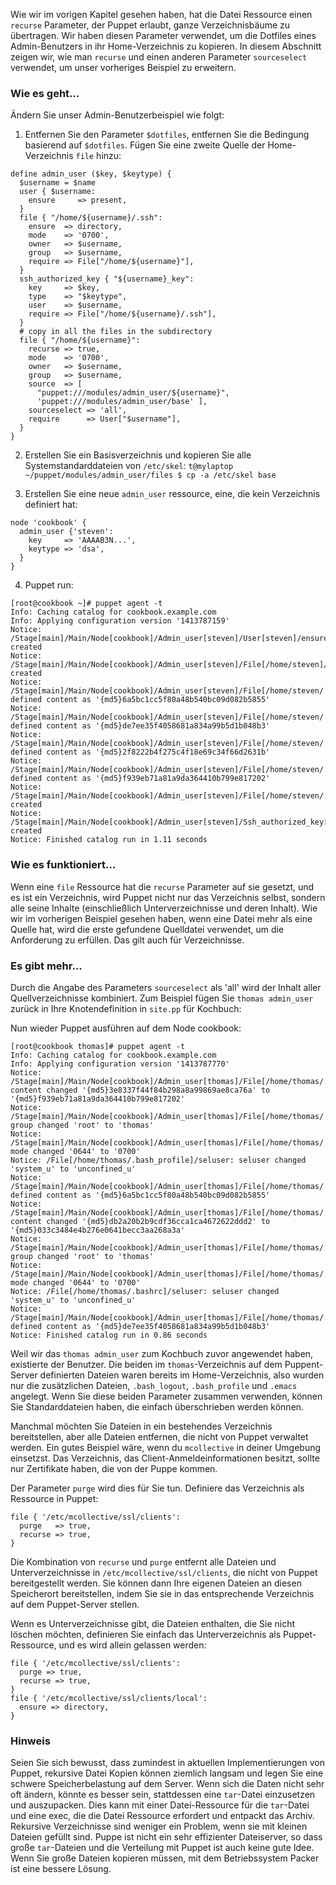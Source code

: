 Wie wir im vorigen Kapitel gesehen haben, hat die Datei Ressource einen `recurse` Parameter, der Puppet erlaubt, ganze Verzeichnisbäume zu übertragen. Wir haben diesen Parameter verwendet, um die Dotfiles eines Admin-Benutzers in ihr Home-Verzeichnis zu kopieren. In diesem Abschnitt zeigen wir, wie man `recurse` und einen anderen Parameter `sourceselect` verwendet, um unser vorheriges Beispiel zu erweitern.

### Wie es geht...

Ändern Sie unser Admin-Benutzerbeispiel wie folgt:

1. Entfernen Sie den Parameter `$dotfiles`, entfernen Sie die Bedingung basierend auf `$dotfiles`. Fügen Sie eine zweite Quelle der Home-Verzeichnis `file` hinzu:
```
define admin_user ($key, $keytype) { 
  $username = $name
  user { $username:
    ensure     => present,
  }
  file { "/home/${username}/.ssh":
    ensure  => directory,
    mode    => '0700',
    owner   => $username,
    group   => $username,
    require => File["/home/${username}"],
  }
  ssh_authorized_key { "${username}_key":
    key     => $key,
    type    => "$keytype",
    user    => $username,
    require => File["/home/${username}/.ssh"],
  }
  # copy in all the files in the subdirectory
  file { "/home/${username}":
    recurse => true,
    mode    => '0700',
    owner   => $username,
    group   => $username,
    source  => [
      "puppet:///modules/admin_user/${username}",
      'puppet:///modules/admin_user/base' ],
    sourceselect => 'all',
    require      => User["$username"],
  }
}

```

2. Erstellen Sie ein Basisverzeichnis und kopieren Sie alle Systemstandarddateien von `/etc/skel`:
`t@mylaptop ~/puppet/modules/admin_user/files $ cp -a /etc/skel base`

3. Erstellen Sie eine neue `admin_user` ressource, eine, die kein Verzeichnis definiert hat:
```
node 'cookbook' {
  admin_user {'steven':
    key     => 'AAAAB3N...',
    keytype => 'dsa',
  }
}
```

4. Puppet run:
```
[root@cookbook ~]# puppet agent -t
Info: Caching catalog for cookbook.example.com
Info: Applying configuration version '1413787159'
Notice: /Stage[main]/Main/Node[cookbook]/Admin_user[steven]/User[steven]/ensure: created
Notice: /Stage[main]/Main/Node[cookbook]/Admin_user[steven]/File[/home/steven]/ensure: created
Notice: /Stage[main]/Main/Node[cookbook]/Admin_user[steven]/File[/home/steven/.bash_logout]/ensure: defined content as '{md5}6a5bc1cc5f80a48b540bc09d082b5855'
Notice: /Stage[main]/Main/Node[cookbook]/Admin_user[steven]/File[/home/steven/.emacs]/ensure: defined content as '{md5}de7ee35f4058681a834a99b5d1b048b3'
Notice: /Stage[main]/Main/Node[cookbook]/Admin_user[steven]/File[/home/steven/.bashrc]/ensure: defined content as '{md5}2f8222b4f275c4f18e69c34f66d2631b'
Notice: /Stage[main]/Main/Node[cookbook]/Admin_user[steven]/File[/home/steven/.bash_profile]/ensure: defined content as '{md5}f939eb71a81a9da364410b799e817202'
Notice: /Stage[main]/Main/Node[cookbook]/Admin_user[steven]/File[/home/steven/.ssh]/ensure: created
Notice: /Stage[main]/Main/Node[cookbook]/Admin_user[steven]/Ssh_authorized_key[steven_key]/ensure: created
Notice: Finished catalog run in 1.11 seconds
```

### Wie es funktioniert...

Wenn eine `file` Ressource hat die `recurse` Parameter auf sie gesetzt, und es ist ein Verzeichnis, wird Puppet nicht nur das Verzeichnis selbst, sondern alle seine Inhalte (einschließlich Unterverzeichnisse und deren Inhalt). Wie wir im vorherigen Beispiel gesehen haben, wenn eine Datei mehr als eine Quelle hat, wird die erste gefundene Quelldatei verwendet, um die Anforderung zu erfüllen. Das gilt auch für Verzeichnisse.

### Es gibt mehr...

Durch die Angabe des Parameters `sourceselect` als 'all' wird der Inhalt aller Quellverzeichnisse kombiniert. Zum Beispiel fügen Sie `thomas admin_user` zurück in Ihre Knotendefinition in `site.pp` für Kochbuch:

Nun wieder Puppet ausführen auf dem Node cookbook:
```
[root@cookbook thomas]# puppet agent -t
Info: Caching catalog for cookbook.example.com
Info: Applying configuration version '1413787770'
Notice: /Stage[main]/Main/Node[cookbook]/Admin_user[thomas]/File[/home/thomas/.bash_profile]/content: content changed '{md5}3e8337f44f84b298a8a99869ae8ca76a' to '{md5}f939eb71a81a9da364410b799e817202'
Notice: /Stage[main]/Main/Node[cookbook]/Admin_user[thomas]/File[/home/thomas/.bash_profile]/group: group changed 'root' to 'thomas'
Notice: /Stage[main]/Main/Node[cookbook]/Admin_user[thomas]/File[/home/thomas/.bash_profile]/mode: mode changed '0644' to '0700'
Notice: /File[/home/thomas/.bash_profile]/seluser: seluser changed 'system_u' to 'unconfined_u'
Notice: /Stage[main]/Main/Node[cookbook]/Admin_user[thomas]/File[/home/thomas/.bash_logout]/ensure: defined content as '{md5}6a5bc1cc5f80a48b540bc09d082b5855'
Notice: /Stage[main]/Main/Node[cookbook]/Admin_user[thomas]/File[/home/thomas/.bashrc]/content: content changed '{md5}db2a20b2b9cdf36cca1ca4672622ddd2' to '{md5}033c3484e4b276e0641becc3aa268a3a'
Notice: /Stage[main]/Main/Node[cookbook]/Admin_user[thomas]/File[/home/thomas/.bashrc]/group: group changed 'root' to 'thomas'
Notice: /Stage[main]/Main/Node[cookbook]/Admin_user[thomas]/File[/home/thomas/.bashrc]/mode: mode changed '0644' to '0700'
Notice: /File[/home/thomas/.bashrc]/seluser: seluser changed 'system_u' to 'unconfined_u'
Notice: /Stage[main]/Main/Node[cookbook]/Admin_user[thomas]/File[/home/thomas/.emacs]/ensure: defined content as '{md5}de7ee35f4058681a834a99b5d1b048b3'
Notice: Finished catalog run in 0.86 seconds
```

Weil wir das `thomas admin_user` zum Kochbuch zuvor angewendet haben, existierte der Benutzer. Die beiden im `thomas`-Verzeichnis auf dem Puppent-Server definierten Dateien waren bereits im Home-Verzeichnis, also wurden nur die zusätzlichen Dateien, `.bash_logout`, `.bash_profile` und `.emacs` angelegt. Wenn Sie diese beiden Parameter zusammen verwenden, können Sie Standarddateien haben, die einfach überschrieben werden können.

Manchmal möchten Sie Dateien in ein bestehendes Verzeichnis bereitstellen, aber alle Dateien entfernen, die nicht von Puppet verwaltet werden. Ein gutes Beispiel wäre, wenn du `mcollective` in deiner Umgebung einsetzst. Das Verzeichnis, das Client-Anmeldeinformationen besitzt, sollte nur Zertifikate haben, die von der Puppe kommen.

Der Parameter `purge` wird dies für Sie tun. Definiere das Verzeichnis als Ressource in Puppet:
```
file { '/etc/mcollective/ssl/clients':
  purge   => true,
  recurse => true,
}
```

Die Kombination von `recurse` und `purge` entfernt alle Dateien und Unterverzeichnisse in `/etc/mcollective/ssl/clients`, die nicht von Puppet bereitgestellt werden. Sie können dann Ihre eigenen Dateien an diesen Speicherort bereitstellen, indem Sie sie in das entsprechende Verzeichnis auf dem Puppet-Server stellen.

Wenn es Unterverzeichnisse gibt, die Dateien enthalten, die Sie nicht löschen möchten, definieren Sie einfach das Unterverzeichnis als Puppet-Ressource, und es wird allein gelassen werden:

```
file { '/etc/mcollective/ssl/clients':
  purge => true,
  recurse => true,
}
file { '/etc/mcollective/ssl/clients/local':
  ensure => directory,
}
```

### Hinweis
Seien Sie sich bewusst, dass zumindest in aktuellen Implementierungen von Puppet, rekursive Datei Kopien können ziemlich langsam und legen Sie eine schwere Speicherbelastung auf dem Server. Wenn sich die Daten nicht sehr oft ändern, könnte es besser sein, stattdessen eine `tar`-Datei einzusetzen und auszupacken. Dies kann mit einer Datei-Ressource für die `tar`-Datei und eine exec, die die Datei Ressource erfordert und entpackt das Archiv. Rekursive Verzeichnisse sind weniger ein Problem, wenn sie mit kleinen Dateien gefüllt sind. Puppe ist nicht ein sehr effizienter Dateiserver, so dass große `tar`-Dateien und die Verteilung mit Puppet ist auch keine gute Idee. Wenn Sie große Dateien kopieren müssen, mit dem Betriebssystem Packer ist eine bessere Lösung.